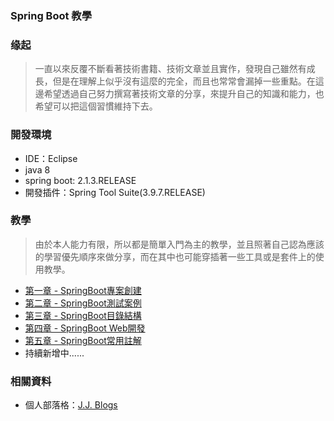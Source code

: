 ### Spring Boot 教學

### 缘起
>一直以來反覆不斷看著技術書籍、技術文章並且實作，發現自己雖然有成長，但是在理解上似乎沒有這麼的完全，而且也常常會漏掉一些重點。在這邊希望透過自己努力撰寫著技術文章的分享，來提升自己的知識和能力，也希望可以把這個習慣維持下去。

### 開發環境
- IDE：Eclipse
- java 8 
- spring boot: 2.1.3.RELEASE
- 開發插件：Spring Tool Suite(3.9.7.RELEASE)

### 教學
>由於本人能力有限，所以都是簡單入門為主的教學，並且照著自己認為應該的學習優先順序來做分享，而在其中也可能穿插著一些工具或是套件上的使用教學。

-  [第一章 - SpringBoot專案創建](https://morosedog.gitlab.io/j.j.blogs/2019/03/13/springboot-20190313-springboot1/ "第一章 - SpringBoot專案創建")
-  [第二章 - SpringBoot測試案例](https://morosedog.gitlab.io/j.j.blogs/2019/03/13/springboot-20190313-springboot2/ "第二章 - SpringBoot測試案例")
-  [第三章 - SpringBoot目錄結構](https://morosedog.gitlab.io/j.j.blogs/2019/03/14/springboot-20190314-springboot3/ "第三章 - SpringBoot目錄結構")
-  [第四章 - SpringBoot Web開發](https://morosedog.gitlab.io/j.j.blogs/2019/03/15/springboot-20190315-springboot4/ "第四章 - SpringBoot Web開發")
-  [第五章 - SpringBoot常用註解](https://morosedog.gitlab.io/j.j.blogs/2019/03/15/springboot-20190315-springboot5/ "第五章 - SpringBoot常用註解")
-  持續新增中......

### 相關資料
- 個人部落格：[J.J. Blogs](https://morosedog.gitlab.io/j.j.blogs/ "J.J. Blogs")
